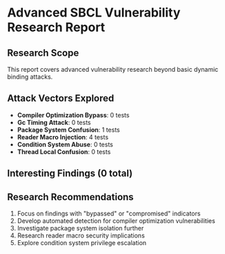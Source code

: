 # Advanced SBCL Vulnerability Research Report

## Research Scope
This report covers advanced vulnerability research beyond basic dynamic binding attacks.

## Attack Vectors Explored
- **Compiler Optimization Bypass**: 0 tests
- **Gc Timing Attack**: 0 tests
- **Package System Confusion**: 1 tests
- **Reader Macro Injection**: 4 tests
- **Condition System Abuse**: 0 tests
- **Thread Local Confusion**: 0 tests

## Interesting Findings (0 total)

## Research Recommendations
1. Focus on findings with "bypassed" or "compromised" indicators
2. Develop automated detection for compiler optimization vulnerabilities  
3. Investigate package system isolation further
4. Research reader macro security implications
5. Explore condition system privilege escalation
